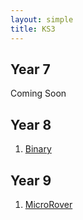 ```yaml
---
layout: simple
title: KS3
---
```


## Year 7

Coming Soon

## Year 8

1. [Binary](binary.html)

## Year 9

1. [MicroRover](rover.html)